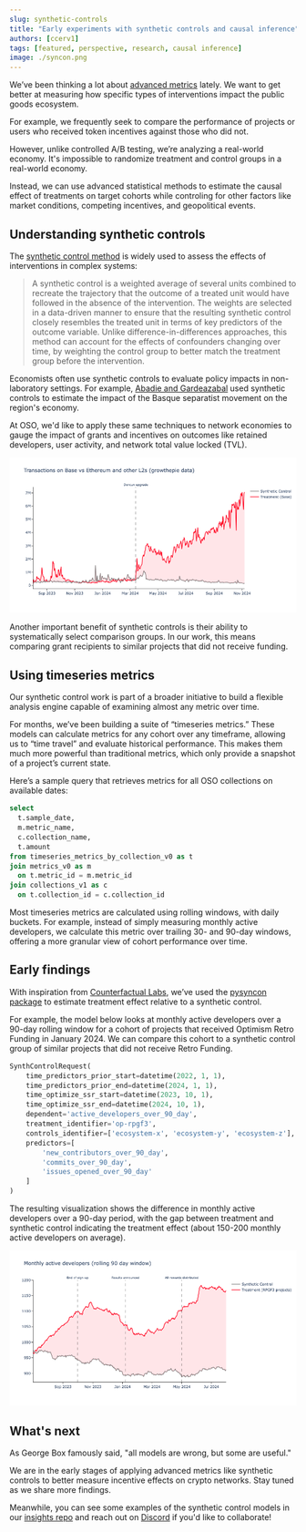 ```yaml
---
slug: synthetic-controls
title: "Early experiments with synthetic controls and causal inference"
authors: [ccerv1]
tags: [featured, perspective, research, causal inference]
image: ./syncon.png
---
```


We’ve been thinking a lot about [advanced metrics](./war-for-public-goods) lately. We want to get better at measuring how specific types of interventions impact the public goods ecosystem.

For example, we frequently seek to compare the performance of projects or users who received token incentives against those who did not.

However, unlike controlled A/B testing, we’re analyzing a real-world economy. It's impossible to randomize treatment and control groups in a real-world economy.

Instead, we can use advanced statistical methods to estimate the causal effect of treatments on target cohorts while controling for other factors like market conditions, competing incentives, and geopolitical events.

<!-- truncate -->

## Understanding synthetic controls

The [synthetic control method](https://en.wikipedia.org/wiki/Synthetic_control_method) is widely used to assess the effects of interventions in complex systems:

> A synthetic control is a weighted average of several units combined to recreate the trajectory that the outcome of a treated unit would have followed in the absence of the intervention. The weights are selected in a data-driven manner to ensure that the resulting synthetic control closely resembles the treated unit in terms of key predictors of the outcome variable. Unlike difference-in-differences approaches, this method can account for the effects of confounders changing over time, by weighting the control group to better match the treatment group before the intervention.

Economists often use synthetic controls to evaluate policy impacts in non-laboratory settings. For example, [Abadie and Gardeazabal](https://pubs.aeaweb.org/doi/10.1257/000282803321455188) used synthetic controls to estimate the impact of the Basque separatist movement on the region's economy.

At OSO, we'd like to apply these same techniques to network economies to gauge the impact of grants and incentives on outcomes like retained developers, user activity, and network total value locked (TVL).

![dencun](./syncon-base.png)

Another important benefit of synthetic controls is their ability to systematically select comparison groups. In our work, this means comparing grant recipients to similar projects that did not receive funding.

## Using timeseries metrics

Our synthetic control work is part of a broader initiative to build a flexible analysis engine capable of examining almost any metric over time.

For months, we’ve been building a suite of “timeseries metrics.” These models can calculate metrics for any cohort over any timeframe, allowing us to “time travel” and evaluate historical performance. This makes them much more powerful than traditional metrics, which only provide a snapshot of a project’s current state.

Here’s a sample query that retrieves metrics for all OSO collections on available dates:

```sql
select
  t.sample_date,
  m.metric_name,
  c.collection_name,
  t.amount
from timeseries_metrics_by_collection_v0 as t
join metrics_v0 as m
  on t.metric_id = m.metric_id
join collections_v1 as c
  on t.collection_id = c.collection_id
```

Most timeseries metrics are calculated using rolling windows, with daily buckets. For example, instead of simply measuring monthly active developers, we calculate this metric over trailing 30- and 90-day windows, offering a more granular view of cohort performance over time.

## Early findings

With inspiration from [Counterfactual Labs](https://github.com/counterfactual-labs), we’ve used the [pysyncon package](https://sdfordham.github.io/pysyncon/) to estimate treatment effect relative to a synthetic control.

For example, the model below looks at monthly active developers over a 90-day rolling window for a cohort of projects that received Optimism Retro Funding in January 2024. We can compare this cohort to a synthetic control group of similar projects that did not receive Retro Funding.

```python
SynthControlRequest(
    time_predictors_prior_start=datetime(2022, 1, 1),
    time_predictors_prior_end=datetime(2024, 1, 1),
    time_optimize_ssr_start=datetime(2023, 10, 1),
    time_optimize_ssr_end=datetime(2024, 10, 1),
    dependent='active_developers_over_90_day',
    treatment_identifier='op-rpgf3',
    controls_identifier=['ecosystem-x', 'ecosystem-y', 'ecosystem-z'],
    predictors=[
        'new_contributors_over_90_day',
        'commits_over_90_day',
        'issues_opened_over_90_day'
    ]
)
```

The resulting visualization shows the difference in monthly active developers over a 90-day period, with the gap between treatment and synthetic control indicating the treatment effect (about 150-200 monthly active developers on average).

![developers](./syncon-devs.png)

## What's next

As George Box famously said, "all models are wrong, but some are useful."

We are in the early stages of applying advanced metrics like synthetic controls to better measure incentive effects on crypto networks. Stay tuned as we share more findings.

Meanwhile, you can see some examples of the synthetic control models in our [insights repo](https://github.com/opensource-observer/insights/tree/main/analysis/optimism/syncon) and reach out on [Discord](https://www.opensource.observer/discord) if you'd like to collaborate!
